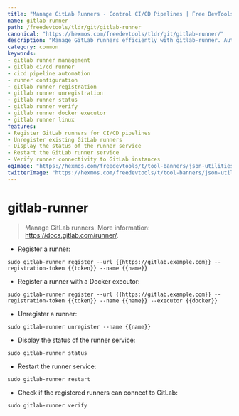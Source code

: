 ```yaml
---
title: "Manage GitLab Runners - Control CI/CD Pipelines | Free DevTools"
name: gitlab-runner
path: /freedevtools/tldr/git/gitlab-runner
canonical: "https://hexmos.com/freedevtools/tldr/git/gitlab-runner/"
description: "Manage GitLab runners efficiently with gitlab-runner. Automate CI/CD pipelines and control runner status with ease. Free online tool, no registration required."
category: common
keywords:
- gitlab runner management
- gitlab ci/cd runner
- cicd pipeline automation
- runner configuration
- gitlab runner registration
- gitlab runner unregistration
- gitlab runner status
- gitlab runner verify
- gitlab runner docker executor
- gitlab runner linux
features:
- Register GitLab runners for CI/CD pipelines
- Unregister existing GitLab runners
- Display the status of the runner service
- Restart the GitLab runner service
- Verify runner connectivity to GitLab instances
ogImage: "https://hexmos.com/freedevtools/t/tool-banners/json-utilities-banner.png"
twitterImage: "https://hexmos.com/freedevtools/t/tool-banners/json-utilities-banner.png"
---
```


# gitlab-runner

> Manage GitLab runners.
> More information: <https://docs.gitlab.com/runner/>.

- Register a runner:

`sudo gitlab-runner register --url {{https://gitlab.example.com}} --registration-token {{token}} --name {{name}}`

- Register a runner with a Docker executor:

`sudo gitlab-runner register --url {{https://gitlab.example.com}} --registration-token {{token}} --name {{name}} --executor {{docker}}`

- Unregister a runner:

`sudo gitlab-runner unregister --name {{name}}`

- Display the status of the runner service:

`sudo gitlab-runner status`

- Restart the runner service:

`sudo gitlab-runner restart`

- Check if the registered runners can connect to GitLab:

`sudo gitlab-runner verify`
